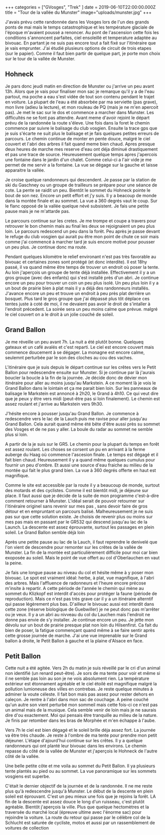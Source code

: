 +++
categories = ["GVosges", "Trek" ]
date = 2019-06-10T22:00:00.000Z
title = "Tour de la vallée du Munster"
image="uploads/munster.jpg"
+++



J'avais prévu cette randonnée dans les Vosges lors de l'un des grands ponts de mai mais le temps catastrophique et les température glaciale de l'époque m'avaient poussé a renoncer. Au pont de l'ascension cette fois les conditions s'annoncent parfaites, ciel ensoleillé et temperature adaptée au bivouac. En partant je ne suis pas encore tout a fait fixé sur l'itinéraire que je vais emprunter. J'ai étudié plusieurs options de circuit de trois etapes (sur le papier). Comme il faut bien partir de quelque part, je porte mon choix sur le tour de la vallée de Munster.

## Hohneck

Je pars donc jeudi matin en direction de Munster ou j'arrive un peu avant 13h. Alors que je vais pour finaliser mon sac je remarque qu'il y a de l'eau partout, ma poche a eau s'est vidée de tout son contenu pendant le trajet en voiture. La plupart de l'eau a été absorbée par ma serviette (pas grave), mon livre (adieu la lecture), et mon rouleau de PQ (mais je ne m'en apercoit pas). Je met le sac sur le dos et commence a marcher dans Munster. Les difficultés ne se font pas attendre. Avant meme d'avoir rejoint le départ prévu de la randonnée la route s'éleve. Une fois dans la foret le chemin commence par suivre le balisage du club vosgien. Ensuite la trace gps que je suis s'écarte ne suit plus le balisage et je fais quelques petites erreurs de parcours. Le chemin continue de monter en pente douce, malgré le ciel couvert et l'abri des arbres il fait quand meme bien chaud. Apres presque deux heures de marche mes reserve d'eau ont déja diminué drastiquement et pas une trace de source. Heureusement quelque temps apres j'apercois une fontaine dans le jardin d'un chalet. Comme celui-ci a l'air vide je me permet de me servir a la fontaine. La vue se dégage sur la gauche et laisse apparaitre la vallée.

Je croise quelque randonneurs qui descendent. Je passe par la station de ski du Gaschney ou un groupe de trailleurs se prépare pour une séance de cote. La pente se raidit un peu. Bientôt le sommet du Hohneck pointe le bout de son nez. Encore un petit effort et j'y suis. Il y a beacoup de monde dans la montée finale et au sommet. La vue a 360 degrés vaut le coup. Sur le flanc opposé de la vallée quelque névé subsistent. Je fais une petite pause mais je ne m'attarde pas.

Le parcours continue sur les cretes. Je me trompe et coupe a travers pour retrouver le bon chemin mais au final les deux se rejoignaient un peu plus loin. Le parcours redescend un peu dans la forêt. Peu après je passe devant le refuge du club vosgien qui aurait pu être mon point de chute ce soir mais comme j'ai commencé à marcher tard je suis encore motivé pour pousser un peu plus. Je continue donc ma route.

Pendant quelques kilomètre le relief environant n'est pas très favorable au bivouac et certaines zones sont protégé (et donc interdite). Il est 18hy passé, il va quand même être temps de trouver un endroit où poser la tente. Au loin j'aperçois un groupe de tente déjà installée. Effectivement il y a un gros groupe (avec des enfants) qui s'est installé près d'un abri. Je continue encore un peu pour trouver un coin un peu plus isolé. Un peu plus loin il y a un bout de prairie bien à plat mais il y a déjà des randonneurs installés. J'avance encore un peu et trouve un endroit à peu près plat derrière un bosquet. Plus tard le gros groupe que j'ai dépassé plus tôt déplace ces tentes juste à coté de moi, il ne devaient pas avoir le droit de s'intaller à l'endroit précedent. La soirée sera un peu moins calme que prévue. malgré le ciel couvert on a le droit à un jolie couché de soleil.

## Grand Ballon

Je me réveille un peu avant 7h. La nuit a été plutôt bonne. Quelqueq gateaux et un café avalés et c'est reparti. Le ciel est encore couvert mais commence doucement à se dégager. La monagne est encore calme, seulemnt perturbée par le son des cloches au cou des vaches.

L'itinéraire que je suis depuis le départ continue sur les crêtes vers le Petit Ballon pour redescendre ensuite sur Munster. Si je continue par là j'aurais boucler la boucle à la fin de la journée. Je décide donc de dévier mon itinéraire pour aller au moins jusqu'au Markstein. A ce moment là je vois le Grand Ballon dans le lointain et ça me parait bien loin. Sur les panneaux de balisage le Markstein est annoncé à 2h20, le Grand à 4h10. Ce qui veut dire que je peux y être vers midi (peut-être pas si loin finalement). Le chemin est assez roulant et j'arrive au Markstein vers 9h30.

J'hésite encore à pousser jusqu'au Grand Ballon. Je commence à redescendre vers le lac de la Lauch puis me ravise pour aller jusqu'au Grand Ballon. Cela aurait quand même été bête d'être aussi près su sommet des Vosges et de ne pas y aller. La boule du radar au sommet ne semble plus si loin.

A partir de la je suis sur le GR5. Le chemin pour la plupart du temps en forêt est assez roulant. Les choses se corsent un pu en arrivant à la ferme auberge du Haag où commence l'ascesion finale. Le temps est dégagé et il fait bien chaud. Heureusement il y a quand même quelques cumulus pour fournir un peu d'ombre. Et aussi une source d'eau fraiche au milieu de la montée qui fait le plus grand bien. La vue à 360 degrés offerte en haut est magnifique.

Comme le site est accessible par la route il y a beaucoup de monde, surtout des motards et des cyclistes. Comme il est bientôt midi, je déjeune sur place. Il faut aussi que je décide de la suite de mon programme c'est-à-dire comment retourner à Munster. L'idéal serait de pouvoir retourner sur l'itinéraire originel sans revenir sur mes pas , sans devoir faire de gros détour et en empruntant un parcours balisé. Malheureusement je ne suis pas sur que cette solution existe. Je choisis de revenir plus ou moins sur mes pas mais en passant par le GR532 qui descend jusqu'au lac de la Launch. La descente est assez éprouvante, surtout les passages en plein soleil. Le Grand Ballon semble déjà loin

Après une petite pause au lac de la Lauch, il faut reprendre le denivelé que l'on vient de descendre pour remonter sur les crêtes de la vallée de Munster. La fin de la montée est particulièrement difficile pour moi car bien exoposée au soleil. Mais le point de vue offert au col d'Oberlauchen en vaut la peine.

Je fais une longue pause au niveau du col et hésite même à y poser mon bivouac. Le spot est vraiment idéal: herbe, à plat, vue magnifique, à l'abri des arbres. Mais l'affluence de radonneurs et l'heure encore précose m'insite à repartir. A cette période de l'année le chemin qui mène au sommet du Klizkopf est interdit d'accès pour protéger la faune (période de reproduction). Mais ce n'est pas très grave car il y a un itinéraire alterntif qui passe légèrement plus bas. D'ailleur le bivouac aussi est interdit dans cette zone (réserve biologique de Guebwiller) je ne peut donc pas m'arrêter ou je veux. Il y a un abri au nivveau du col du Lauchen mais l'endroit ne donne pas envie de s'y installer. Je continue encore un peu. Je jette mon dévolu sur un bout de prairie presque plat non loin du Hilsenfirst. Ca fait du bien de poser, la fatigue commençant quand même à se faire sentir après cette grosse journée de marche. J'ai une vue imprenable sur le Grand ballon à droite, le Petit Ballon à gauche et la plaine d'Alsace en face.

## Petit Ballon

Cette nuit a été agitée. Vers 2h du matin je suis réveillé par le cri d'un animal non identifié (un renard peut-être). Je sors de ma tente pour voir et même si il ne semble pas loin au son je ne vois absolument rien. La température extérieur est étonnament agréable et le ciel étoilé est magnifique malgré la pollution lumioneuse des villes en contrebas. Je reste quelque minutes à adminer la voute céleste. Il fait bon mais pas assez pour rester dehors en caleçon. Je rentre à l'abri dans mon sac de couchage. A peine couché qu'un autre son vient perturbé mon sommeil mais cette fois-ci ce n'est pas un animal mais de la musique. Cela semble venir de loin mais je ne saurais dire d'ou exactement. Moi qui pensais être tranquille au milieu de la nature. Je finis par retomber dans les bras de Morphée et m'en échappe à l'aube.

Vers 7h le ciel est bien dégagé et le soleil brille déja assez fort. La journée va être très chaude. Je reste à l'ombre de ma tente pour prendre mon petit déjeuner. L'étape d'ajourd'hui continue sur les crêtes. Il y a quelque randonneurs qui ont planté leur bivouac dans les environs. Le chemin repasse du côté de la vallée de Munster et j'aperçois le Hohneck de l'autre côté de la vallée.

Une belle petite côte et me voila au sommet du Petit Ballon. Il ya plusieurs tente plantés au pied ou au sommet. La vue panoramique sur les sommets vosgiens est superbe.

C'était le dernier objectif de la journée et de la randonnée. Il ne me reste plus qu'à redescendre jusqu'à Munster. Le début de la descente en plein soleil est éprouvant. C'est un peu mieux une fois que je rejoins la forêt. LA fin de la descente est assez douce le long d'un ruisseau, c'est plutôt agréable. Bientôt j'aperçois la ville. Plus que quelque hectomètres et la traversée du marché local (épreuve ultime avec l'énorme sac) pour rejoindre la voiture. La route du retour qui passe par le célèbre col de la Schlucht est saturée de cycliste, motos et aussi par un rassemblement de voitures de collection

